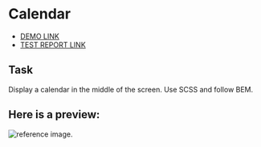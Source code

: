 # Calendar

- [DEMO LINK](https://lanebx.github.io/layout_calendar/)
- [TEST REPORT LINK](https://lanebx.github.io/layout_calendar/report/html_report/)


## Task
Display a calendar in the middle of the screen. Use SCSS and follow BEM. 

## Here is a preview:
![reference image](reference.png).
